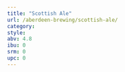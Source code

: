 ```yaml
---
title: "Scottish Ale"
url: /aberdeen-brewing/scottish-ale/
category: 
style: 
abv: 4.8
ibu: 0
srm: 0
upc: 0
---
```



